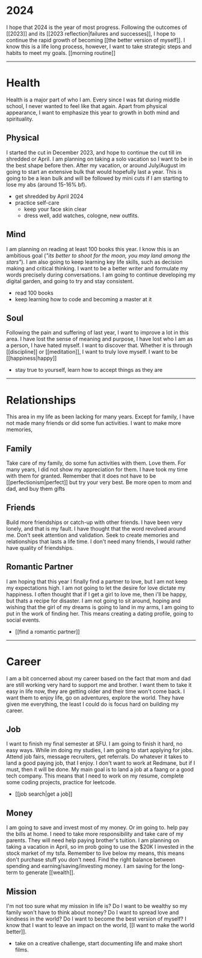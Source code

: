 # 2024

I hope that 2024 is the year of most progress. Following the outcomes of [[2023]] and its [[2023 reflection|failures and successes]], I hope to continue the rapid growth of becoming [[the better version of myself]]. I know this is a life long process, however, I want to take strategic steps and habits to meet my goals. [[morning routine]]

---
# Health
Health is a major part of who I am. Every since I was fat during middle school, I never wanted to feel like that again. Apart from physical appearance, I want to emphasize this year to growth in both mind and spirituality.

## Physical
I started the cut in December 2023, and hope to continue the cut till im shredded or April. I am planning on taking a solo vacation so I want to be in the best shape before then. After my vacation, or around July/August im going to start an extensive bulk that would hopefully last a year. This is going to be a lean bulk and will be followed by mini cuts if I am starting to lose my abs (around 15-16% bf).

- get shredded by April 2024
- practice self-care
	- keep your face skin clear
	- dress well, add watches, cologne, new outfits.

## Mind
I am planning on reading at least 100 books this year. I know this is an ambitious goal (*"its better to shoot for the moon, you may land among the stars"*). I am also going to keep learning key life skills, such as decision making and critical thinking. I want to be a better writer and formulate my words precisely during conversations. I am going to continue developing my digital garden, and going to try and stay consistent.

- read 100 books
- keep learning how to code and becoming a master at it

## Soul
Following the pain and suffering of last year,  I want to improve a lot in this area. I have lost the sense of meaning and purpose, I have lost who I am as a person, I have hated myself. I want to discover that. Whether it is through [[discipline]] or [[meditation]], I want to truly love myself. I want to be [[happiness|happy]]

- stay true to yourself, learn how to accept things as they are

---
# Relationships
This area in my life as been lacking for many years. Except for family, I have not made many friends or did some fun activities. I want to make more memories, 

## Family
Take care of my family, do some fun activities with them. Love them. For many years, I did not show my appreciation for them. I have took my time with them for granted. Remember that it does not have to be [[perfectionism|perfect]] but try your very best. Be more open to mom and dad, and buy them gifts

## Friends
Build more friendships or catch-up with other friends. I have been very lonely, and that is my fault. I have thought that the word revolved around me. Don't seek attention and validation. Seek to create memories and relationships that lasts a life time. I don't need many friends, I would rather have quality of friendships.

## Romantic Partner
I am hoping that this year I finally find a partner to love, but I am not keep my expectations high. I am not going to let the desire for love dictate my happiness. I often thought that if I get a girl to love me, then i'll be happy, but thats a recipe for disaster. I am not going to sit around, hoping and wishing that the girl of my dreams is going to land in my arms, I am going to put in the work of finding her. This means creating a dating profile, going to social events.

- [[find a romantic partner]]

---
# Career
I am a bit concerned about my career based on the fact that mom and dad are still working very hard to support me and brother. I want them to take it easy in life now, they are getting older and their time won't come back. I want them to enjoy life, go on adventures, explore the world. They have given me everything, the least I could do is focus hard on building my career.

## Job
I want to finish my final semester at SFU. I am going to finish it hard, no easy ways. While im doing my studies, I am going to start applying for jobs. Attend job fairs, message recruiters, get referrals. Do whatever it takes to land a good paying job, that I enjoy. I don't want to work at Redmane, but if I must, then it will be done. My main goal is to land a job at a faang or a good tech company. This means that I need to work on my resume, complete some coding projects, practice for leetcode.

- [[job search|get a job]]
## Money
I am going to save and invest most of my money. Or im going to. help pay the bills at home. I need to take more responsibility and take care of my parents. They will need help paying brother's tuition. I am planning on taking a vacation in April, so im prob going to use the $20K I invested in the stock market of my tsfa. Remember to live below my means, this means don't purchase stuff you don't need. Find the right balance between spending and earning/saving/investing money. I am saving for the long-term to generate [[wealth]].

## Mission
I'm not too sure what my mission in life is? Do I want to be wealthy so my family won't have to think about money? Do I want to spread love and kindness in the world? Do I want to become the best version of myself? I know that I want to leave an impact on the world, [[I want to make the world better]]. 

- take on a creative challenge, start documenting life and make short films.